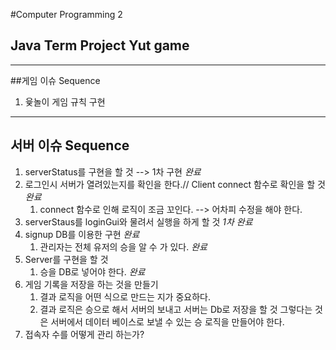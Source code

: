 #Computer Programming 2 
## Java Term Project Yut game

- - -

##게임 이슈 Sequence
1. 윷놀이 게임 규칙 구현
- - -
##  서버 이슈 Sequence
1. serverStatus를 구현을 할 것 --> 1차 구현 *완료*
2. 로그인시 서버가 열려있는지를 확인을 한다.// Client connect 함수로 확인을 할 것 *완료*
    1. connect 함수로 인해 로직이 조금 꼬인다. --> 어차피 수정을 해야 한다.   
3. serverStaus를 loginGui와 물려서 실행을 하게 할 것  *1차 완료*
4. signup DB를 이용한 구현 *완료*
    1. 관리자는 전체 유저의 승을 알 수 가 있다. *완료*
5. Server를 구현을 할 것
    1. 승을 DB로 넣어야 한다. *완료* 
6. 게임 기록을 저장을 하는 것을 만들기
    1. 결과 로직을 어떤 식으로 만드는 지가 중요하다.
    2. 결과 로직은 승으로 해서 서버의 보내고 서버는 Db로 저장을 할 것
    그렇다는 것은 서버에서 데이터 베이스로 보낼 수 있는 승 로직을 만들어야 한다.
7. 접속자 수를 어떻게 관리 하는가?


